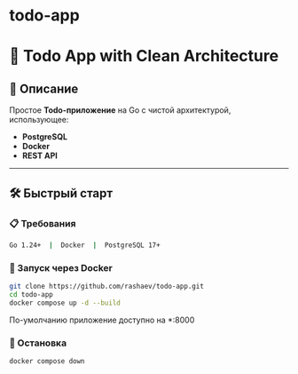 # todo-app

# 🚀 Todo App with Clean Architecture  


## 📌 Описание  
Простое **Todo-приложение** на Go с чистой архитектурой, использующее:  
- **PostgreSQL**
- **Docker**
- **REST API**

---

## 🛠️ Быстрый старт  

### 📋 Требования  
```bash
Go 1.24+  |  Docker  |  PostgreSQL 17+
```
### 🐳 Запуск через Docker
```bash
git clone https://github.com/rashaev/todo-app.git
cd todo-app
docker compose up -d --build
```
По-умолчанию приложение доступно на *:8000


### 🛑 Остановка
```bash
docker compose down
```